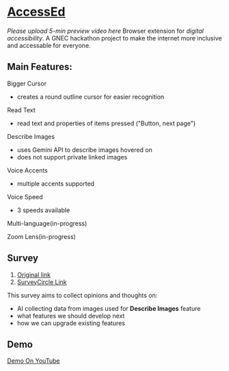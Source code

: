 # [AccessEd](https://gnec-nu.vercel.app/#features)
*Please upload 5-min preview video here*
Browser extension for *digital accessibility*.
A GNEC hackathon project to make the internet more inclusive and accessable for everyone.


## Main Features:
Bigger Cursor
- creates a round outline cursor for easier recognition

Read Text 
- read text and properties of items pressed ("Button, next page")

Describe Images 
- uses Gemini API to describe images hovered on 
- does not support private linked images

Voice Accents
- multiple accents supported

Voice Speed
- 3 speeds available

Multi-language(in-progress)

Zoom Lens(in-progress)

## Survey
1. [Original link](https://forms.cloud.microsoft/r/ZgkMpsbCRg)
2. [SurveyCircle Link](https://www.surveycircle.com/survey/3RT3CW/ai-powered-screen-reader-for-digital-accessibility/)

This survey aims to collect opinions and thoughts on:
- AI collecting data from images used for **Describe Images** feature
- what features we should develop next
- how we can upgrade existing features

## Demo
[Demo On YouTube]([https://forms.cloud.microsoft/r/ZgkMpsbCRg](https://www.youtube.com/watch?v=Zm99l83ftw4))

